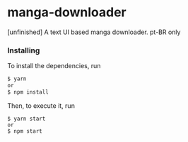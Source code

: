 # manga-downloader
[unfinished] A text UI based manga downloader. pt-BR only

### Installing
To install the dependencies, run
```bash
$ yarn
or
$ npm install
```

Then, to execute it, run
```
$ yarn start
or
$ npm start
```

